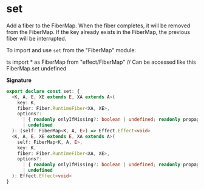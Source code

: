 # set

Add a fiber to the FiberMap. When the fiber completes, it will be removed from the FiberMap.
If the key already exists in the FiberMap, the previous fiber will be interrupted.

To import and use `set` from the "FiberMap" module:

ts
import \* as FiberMap from "effect/FiberMap"
// Can be accessed like this
FiberMap.set
undefined

**Signature**

```ts
export declare const set: {
  <K, A, E, XE extends E, XA extends A>(
    key: K,
    fiber: Fiber.RuntimeFiber<XA, XE>,
    options?:
      | { readonly onlyIfMissing?: boolean | undefined; readonly propagateInterruption?: boolean | undefined }
      | undefined
  ): (self: FiberMap<K, A, E>) => Effect.Effect<void>
  <K, A, E, XE extends E, XA extends A>(
    self: FiberMap<K, A, E>,
    key: K,
    fiber: Fiber.RuntimeFiber<XA, XE>,
    options?:
      | { readonly onlyIfMissing?: boolean | undefined; readonly propagateInterruption?: boolean | undefined }
      | undefined
  ): Effect.Effect<void>
}
```
